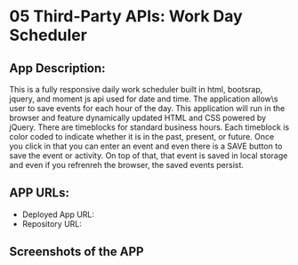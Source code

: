 # 05 Third-Party APIs: Work Day Scheduler

## App Description:

This is a fully responsive daily work scheduler built in html, bootsrap, jquery, and moment js api used for date and time. 
The application allow\s user to save events for each hour of the day. This application will run in the browser and feature dynamically updated HTML and CSS powered by jQuery. There are timeblocks for standard business hours. Each timeblock is color coded to indicate whether it is in the past, present, or future. Once you click in that you can enter an event and even there is a SAVE button to save the event or activity. On top of that, that event is saved in local storage and even if you refrenreh the browser, the saved events persist. 

## APP URLs:

* Deployed App URL:
* Repository URL: 

## Screenshots of the APP


